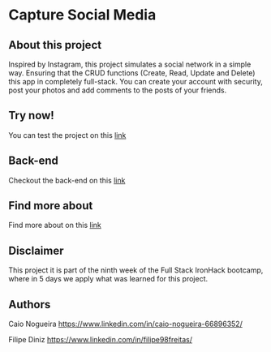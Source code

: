 # Capture Social Media

## About this project

Inspired by Instagram, this project simulates a social network in a simple way. Ensuring that the CRUD functions (Create, Read, Update and Delete) this app in completely full-stack. You can create your account with security, post your photos and add comments to the posts of your friends. 

## Try now!

You can test the project on this [link]()

## Back-end

Checkout the back-end on this [link]()

## Find more about

Find more about on this [link]()

## Disclaimer

This project it is part of the ninth week of the Full Stack IronHack bootcamp, where in 5 days we apply what was learned for this project.

## Authors

Caio Nogueira 
https://www.linkedin.com/in/caio-nogueira-66896352/

Filipe Diniz 
https://www.linkedin.com/in/filipe98freitas/

